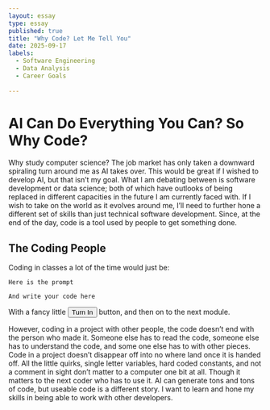 ```yaml
---
layout: essay
type: essay
published: true
title: "Why Code? Let Me Tell You"
date: 2025-09-17
labels:
  - Software Engineering
  - Data Analysis
  - Career Goals
  
---
```


<h1> AI Can Do Everything You Can? So Why Code? </h1>

Why study computer science? The job market has only taken a downward spiraling turn around me as AI takes over. This would be great if I wished to develop AI, but that isn’t my goal. What I am debating between is software development or data science; both of which have outlooks of being replaced in different capacities in the future I am currently faced with. If I wish to take on the world as it evolves around me, I’ll need to further hone a different set of skills than just technical software development. Since, at the end of the day, code is a tool used by people to get something done. 

<h2> The Coding People </h2>

Coding in classes a lot of the time would just be:

```
Here is the prompt
```

```
And write your code here
```

With a fancy little <button type="button">Turn In</button> button, and then on to the next module. 

However, coding in a project with other people, the code doesn’t end with the person who made it. Someone else has to read the code, someone else has to understand the code, and some one else has to with other pieces. Code in a project doesn’t disappear off into no where land once it is handed off. All the little quirks, single letter variables, hard coded constants, and not a comment in sight don’t matter to a computer one bit at all. Though it matters to the next coder who has to use it. AI can generate tons and tons of code, but useable code is a different story. I want to learn and hone my skills in being able to work with other developers.
